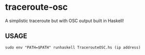 # traceroute-osc

A simplistic traceroute but with OSC output built in Haskell!


## USAGE
`sudo env "PATH=$PATH" runhaskell TracerouteOSC.hs (ip address)`
